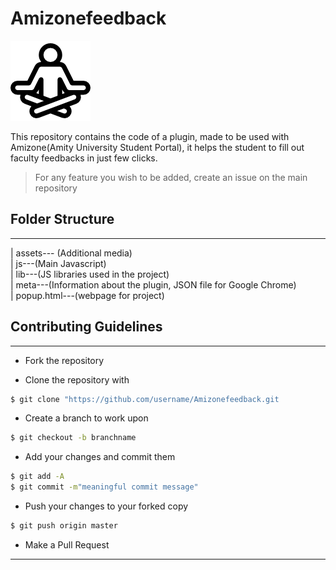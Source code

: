 # Amizonefeedback

[![Alt](./assets/icon_128.png "Logo")](https://chrome.google.com/webstore/detail/amizone-feedback/lghkhlpelbijijkfnomeinllhdhbejka)

This repository contains the code of a plugin, made to be used with Amizone(Amity University Student Portal), it helps the student to fill out faculty feedbacks in just few clicks.

> For any feature you wish to be added, create an issue on the main repository
  
 ## Folder Structure
---

|  assets---  (Additional media)  
|  js---(Main Javascript)  
|  lib---(JS libraries used in the project)  
|  meta---(Information about the plugin, JSON file for Google Chrome)  
|  popup.html---(webpage for project)

## Contributing Guidelines
---

-  Fork the repository  

-  Clone the repository with 

```sh
$ git clone "https://github.com/username/Amizonefeedback.git
```
- Create a branch to work upon
 ```sh
$ git checkout -b branchname
 ```
- Add your changes and commit them 
 ```sh
$ git add -A
$ git commit -m"meaningful commit message"
 ```
- Push your changes to your forked copy
 ```sh
$ git push origin master
 ```
- Make a Pull Request
---


